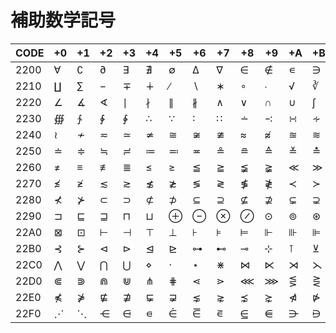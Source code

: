 # 補助数学記号

|CODE|+0|+1|+2|+3|+4|+5|+6|+7|+8|+9|+A|+B|+C|+D|+E|+F|
|----|--|--|--|--|--|--|--|--|--|--|--|--|--|--|--|--|
|2200| ∀ | ∁ | ∂ | ∃ | ∄ | ∅ | ∆ | ∇ | ∈ | ∉ | ∊ | ∋ | ∌ | ∍ | ∎ | ∏ |
|2210| ∐ | ∑ | − | ∓ | ∔ | ∕ | ∖ | ∗ | ∘ | ∙ | √ | ∛ | ∜ | ∝ | ∞ | ∟ |
|2220| ∠ | ∡ | ∢ | ∣ | ∤ | ∥ | ∦ | ∧ | ∨ | ∩ | ∪ | ∫ | ∬ | ∭ | ∮ | ∯ |
|2230| ∰ | ∱ | ∲ | ∳ | ∴ | ∵ | ∶ | ∷ | ∸ | ∹ | ∺ | ∻ | ∼ | ∽ | ∾ | ∿ |
|2240| ≀ | ≁ | ≂ | ≃ | ≄ | ≅ | ≆ | ≇ | ≈ | ≉ | ≊ | ≋ | ≌ | ≍ | ≎ | ≏ |
|2250| ≐ | ≑ | ≒ | ≓ | ≔ | ≕ | ≖ | ≗ | ≘ | ≙ | ≚ | ≛ | ≜ | ≝ | ≞ | ≟ |
|2260| ≠ | ≡ | ≢ | ≣ | ≤ | ≥ | ≦ | ≧ | ≨ | ≩ | ≪ | ≫ | ≬ | ≭ | ≮ | ≯ |
|2270| ≰ | ≱ | ≲ | ≳ | ≴ | ≵ | ≶ | ≷ | ≸ | ≹ | ≺ | ≻ | ≼ | ≽ | ≾ | ≿ |
|2280| ⊀ | ⊁ | ⊂ | ⊃ | ⊄ | ⊅ | ⊆ | ⊇ | ⊈ | ⊉ | ⊊ | ⊋ | ⊌ | ⊍ | ⊎ | ⊏ |
|2290| ⊐ | ⊑ | ⊒ | ⊓ | ⊔ | ⊕ | ⊖ | ⊗ | ⊘ | ⊙ | ⊚ | ⊛ | ⊜ | ⊝ | ⊞ | ⊟ |
|22A0| ⊠ | ⊡ | ⊢ | ⊣ | ⊤ | ⊥ | ⊦ | ⊧ | ⊨ | ⊩ | ⊪ | ⊫ | ⊬ | ⊭ | ⊮ | ⊯ |
|22B0| ⊰ | ⊱ | ⊲ | ⊳ | ⊴ | ⊵ | ⊶ | ⊷ | ⊸ | ⊹ | ⊺ | ⊻ | ⊼ | ⊽ | ⊾ | ⊿ |
|22C0| ⋀ | ⋁ | ⋂ | ⋃ | ⋄ | ⋅ | ⋆ | ⋇ | ⋈ | ⋉ | ⋊ | ⋋ | ⋌ | ⋍ | ⋎ | ⋏ |
|22D0| ⋐ | ⋑ | ⋒ | ⋓ | ⋔ | ⋕ | ⋖ | ⋗ | ⋘ | ⋙ | ⋚ | ⋛ | ⋜ | ⋝ | ⋞ | ⋟ |
|22E0| ⋠ | ⋡ | ⋢ | ⋣ | ⋤ | ⋥ | ⋦ | ⋧ | ⋨ | ⋩ | ⋪ | ⋫ | ⋬ | ⋭ | ⋮ | ⋯ |
|22F0| ⋰ | ⋱ | ⋲ | ⋳ | ⋴ | ⋵ | ⋶ | ⋷ | ⋸ | ⋹ | ⋺ | ⋻ | ⋼ | ⋽ | ⋾ | ⋿ |
